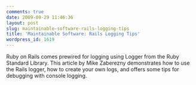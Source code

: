 ```yaml
---
comments: true
date: 2009-09-29 11:46:36
layout: post
slug: maintainable-software-rails-logging-tips
title: 'Maintainable Software: Rails Logging Tips'
wordpress_id: 1619
---
```


Ruby on Rails comes prewired for logging using Logger from the Ruby Standard Library. This article by Mike Zaberezny demonstrates how to use the Rails logger, how to create your own logs, and offers some tips for debugging with console logging.
